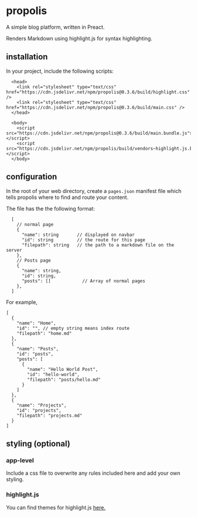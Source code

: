# propolis

A simple blog platform, written in Preact.

Renders Markdown using highlight.js for syntax highlighting.

## installation

In your project, include the following scripts:

```
  <head>
    <link rel="stylesheet" type="text/css" href="https://cdn.jsdelivr.net/npm/propolis@0.3.6/build/highlight.css" />
    <link rel="stylesheet" type="text/css" href="https://cdn.jsdelivr.net/npm/propolis@0.3.6/build/main.css" />
  </head>

  <body>
    <script src="https://cdn.jsdelivr.net/npm/propolis@0.3.6/build/main.bundle.js"></script>
    <script src="https://cdn.jsdelivr.net/npm/propolis/build/vendors~highlight.js.bundle.js"></script>
  </body>
```

## configuration

In the root of your web directory, create a `pages.json` manifest file which tells propolis where to find and route your content.

The file has the the following format:

```
  [
    // normal page
    {
      "name": string       // displayed on navbar
      "id": string         // the route for this page
      "filepath": string   // the path to a markdown file on the server
    },
    // Posts page
    {
      "name": string,
      "id": string,
      "posts": []            // Array of normal pages
    },
  ]
```

For example,

```
[
  {
    "name": "Home",
    "id": "", // empty string means index route
    "filepath": "home.md"
  },
  {
    "name": "Posts",
    "id": "posts",
    "posts": [
      {
        "name": "Hello World Post",
        "id": "hello-world",
        "filepath": "posts/hello.md"
      }
    ]
  },
  {
    "name": "Projects",
    "id": "projects",
    "filepath": "projects.md"
  }
]

```

## styling (optional)

### app-level

Include a css file to overwrite any rules included here and add your own styling.

### highlight.js

You can find themes for highlight.js [here.](https://github.com/highlightjs/highlight.js/tree/master/src/styles)
